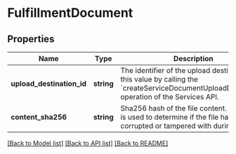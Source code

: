 # FulfillmentDocument

## Properties
Name | Type | Description | Notes
------------ | ------------- | ------------- | -------------
**upload_destination_id** | **string** | The identifier of the upload destination. Get this value by calling the &#x60;createServiceDocumentUploadDestination&#x60; operation of the Services API. | [optional] 
**content_sha256** | **string** | Sha256 hash of the file content. This value is used to determine if the file has been corrupted or tampered with during transit. | [optional] 

[[Back to Model list]](../README.md#documentation-for-models) [[Back to API list]](../README.md#documentation-for-api-endpoints) [[Back to README]](../README.md)


